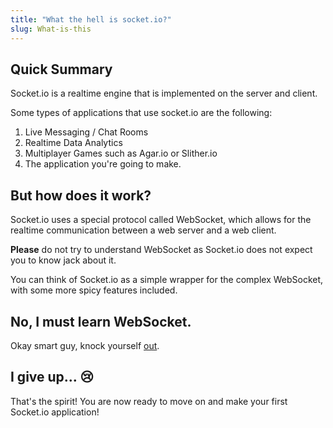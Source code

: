 ```yaml
---
title: "What the hell is socket.io?"
slug: What-is-this
---
```


## Quick Summary
Socket.io is a realtime engine that is implemented on the server and client.

Some types of applications that use socket.io are the following:

1. Live Messaging / Chat Rooms
2. Realtime Data Analytics
3. Multiplayer Games such as Agar.io or Slither.io
4. The application you're going to make.

## But how does it work?
Socket.io uses a special protocol called WebSocket, which allows for the realtime communication between a web server and a web client.

**Please** do not try to understand WebSocket as Socket.io does not expect you to know jack about it.

You can think of Socket.io as a simple wrapper for the complex WebSocket, with some more spicy features included.

## No, I must learn WebSocket.
Okay smart guy, knock yourself [out](https://hpbn.co/websocket/).

## I give up... 😢
That's the spirit! You are now ready to move on and make your first Socket.io application!
